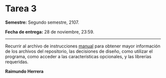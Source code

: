 # Tarea 3

**Semestre:** Segundo semestre, 2107.

**Fecha de entrega:** 28 de noviembre, 23:59.

---

Recurrir al archivo de instrucciones [manual](MANUAL.md) para obtener mayor información de los archivos del repositorio, las decisiones de diseño, como utilizar el programa, como acceder a las características opcionales, y las librerías requeridas.

**Raimundo Herrera**

